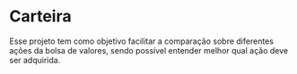 # Carteira

Esse projeto tem como objetivo facilitar a comparação sobre diferentes ações da bolsa de valores, sendo possível entender melhor qual ação deve ser adquirida.

